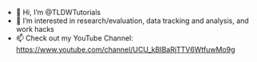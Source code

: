 - 👋 Hi, I’m @TLDWTutorials
- 👀 I’m interested in research/evaluation, data tracking and analysis, and work hacks
- 📫 Check out my YouTube Channel: https://www.youtube.com/channel/UCU_kBIBaRjTTV6WtfuwMo9g

<!---
TLDWTutorials/TLDWTutorials is a ✨ special ✨ repository because its `README.md` (this file) appears on your GitHub profile.
You can click the Preview link to take a look at your changes.
--->
